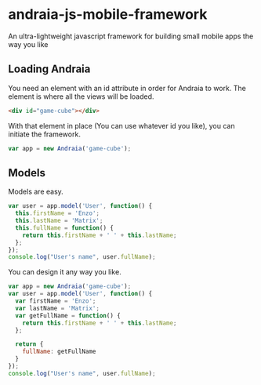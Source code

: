 andraia-js-mobile-framework
===========================

An ultra-lightweight javascript framework for building small mobile apps the way you like

Loading Andraia
---------------

You need an element with an id attribute in order for Andraia to work. The element is where all the views will be loaded.

```html
<div id="game-cube"></div>
```

With that element in place (You can use whatever id you like), you can initiate the framework.

```javascript
var app = new Andraia('game-cube');
```


Models
------

Models are easy.

```javascript
var user = app.model('User', function() {
  this.firstName = 'Enzo';
  this.lastName = 'Matrix';
  this.fullName = function() {
    return this.firstName + ' ' + this.lastName;
  };
});
console.log("User's name", user.fullName);
```

You can design it any way you like.

```javascript
var app = new Andraia('game-cube');
var user = app.model('User', function() {
  var firstName = 'Enzo';
  var lastName = 'Matrix';
  var getFullName = function() {
    return this.firstName + ' ' + this.lastName;
  };

  return {
    fullName: getFullName
  }
});
console.log("User's name", user.fullName);
```